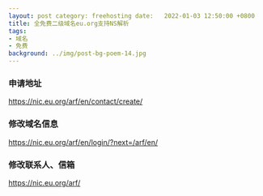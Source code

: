 ```yaml
---
layout: post category: freehosting date:   2022-01-03 12:50:00 +0800
title: 全免费二级域名eu.org支持NS解析
tags:
- 域名
- 免费
background: ../img/post-bg-poem-14.jpg
---
```



### 申请地址<br>
https://nic.eu.org/arf/en/contact/create/

### 修改域名信息<br>
https://nic.eu.org/arf/en/login/?next=/arf/en/

### 修改联系人、信箱<br>
https://nic.eu.org/arf/



